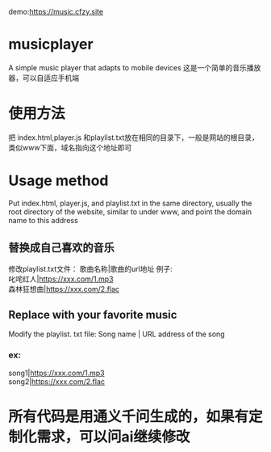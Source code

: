 demo:https://music.cfzy.site
# musicplayer
A simple music player that adapts to mobile devices
这是一个简单的音乐播放器，可以自适应手机端
# 使用方法
把 index.html,player.js 和playlist.txt放在相同的目录下，一般是网站的根目录，类似www下面，域名指向这个地址即可
# Usage method
Put index.html, player.js, and playlist.txt in the same directory, usually the root directory of the website, similar to under www, and point the domain name to this address

## 替换成自己喜欢的音乐
修改playlist.txt文件：
歌曲名称|歌曲的url地址
例子:<br>
叱咤红人|https://xxx.com/1.mp3 <br>
森林狂想曲|https://xxx.com/2.flac


## Replace with your favorite music
Modify the playlist. txt file:
Song name | URL address of the song
### ex:<br>
song1|https://xxx.com/1.mp3<br>
song2|https://xxx.com/2.flac

# 所有代码是用通义千问生成的，如果有定制化需求，可以问ai继续修改
